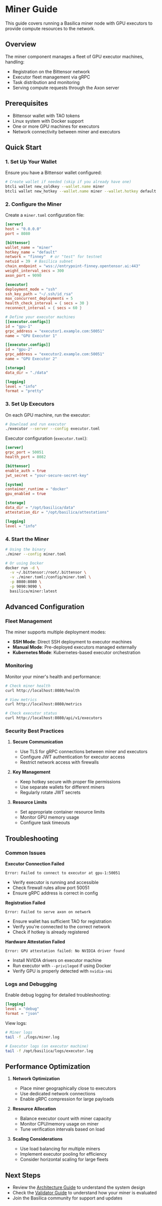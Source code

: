 # Miner Guide

This guide covers running a Basilica miner node with GPU executors to provide compute resources to the network.

## Overview

The miner component manages a fleet of GPU executor machines, handling:
- Registration on the Bittensor network
- Executor fleet management via gRPC
- Task distribution and monitoring
- Serving compute requests through the Axon server

## Prerequisites

- Bittensor wallet with TAO tokens
- Linux system with Docker support
- One or more GPU machines for executors
- Network connectivity between miner and executors

## Quick Start

### 1. Set Up Your Wallet

Ensure you have a Bittensor wallet configured:

```bash
# Create wallet if needed (skip if you already have one)
btcli wallet new_coldkey --wallet.name miner
btcli wallet new_hotkey --wallet.name miner --wallet.hotkey default
```

### 2. Configure the Miner

Create a `miner.toml` configuration file:

```toml
[server]
host = "0.0.0.0"
port = 8080

[bittensor]
wallet_name = "miner"
hotkey_name = "default"
network = "finney"  # or "test" for testnet
netuid = 39  # Basilica subnet
chain_endpoint = "wss://entrypoint-finney.opentensor.ai:443"
weight_interval_secs = 300
axon_port = 9090

[executor]
deployment_mode = "ssh"
ssh_key_path = "~/.ssh/id_rsa"
max_concurrent_deployments = 5
health_check_interval = { secs = 30 }
reconnect_interval = { secs = 60 }

# Define your executor machines
[[executor.configs]]
id = "gpu-1"
grpc_address = "executor1.example.com:50051"
name = "GPU Executor 1"

[[executor.configs]]
id = "gpu-2"
grpc_address = "executor2.example.com:50051"
name = "GPU Executor 2"

[storage]
data_dir = "./data"

[logging]
level = "info"
format = "pretty"
```

### 3. Set Up Executors

On each GPU machine, run the executor:

```bash
# Download and run executor
./executor --server --config executor.toml
```

Executor configuration (`executor.toml`):

```toml
[server]
grpc_port = 50051
health_port = 8082

[bittensor]
enable_auth = true
jwt_secret = "your-secure-secret-key"

[system]
container_runtime = "docker"
gpu_enabled = true

[storage]
data_dir = "/opt/basilica/data"
attestation_dir = "/opt/basilica/attestations"

[logging]
level = "info"
```

### 4. Start the Miner

```bash
# Using the binary
./miner --config miner.toml

# Or using Docker
docker run -d \
  -v ~/.bittensor:/root/.bittensor \
  -v ./miner.toml:/config/miner.toml \
  -p 8080:8080 \
  -p 9090:9090 \
  basilica/miner:latest
```

## Advanced Configuration

### Fleet Management

The miner supports multiple deployment modes:

- **SSH Mode**: Direct SSH deployment to executor machines
- **Manual Mode**: Pre-deployed executors managed externally
- **Kubernetes Mode**: Kubernetes-based executor orchestration


### Monitoring

Monitor your miner's health and performance:

```bash
# Check miner health
curl http://localhost:8080/health

# View metrics
curl http://localhost:8080/metrics

# Check executor status
curl http://localhost:8080/api/v1/executors
```

### Security Best Practices

1. **Secure Communication**
   - Use TLS for gRPC connections between miner and executors
   - Configure JWT authentication for executor access
   - Restrict network access with firewalls

2. **Key Management**
   - Keep hotkey secure with proper file permissions
   - Use separate wallets for different miners
   - Regularly rotate JWT secrets

3. **Resource Limits**
   - Set appropriate container resource limits
   - Monitor GPU memory usage
   - Configure task timeouts

## Troubleshooting

### Common Issues

**Executor Connection Failed**
```
Error: Failed to connect to executor at gpu-1:50051
```
- Verify executor is running and accessible
- Check firewall rules allow port 50051
- Ensure gRPC address is correct in config

**Registration Failed**
```
Error: Failed to serve axon on network
```
- Ensure wallet has sufficient TAO for registration
- Verify you're connected to the correct network
- Check if hotkey is already registered

**Hardware Attestation Failed**
```
Error: GPU attestation failed: No NVIDIA driver found
```
- Install NVIDIA drivers on executor machine
- Run executor with `--privileged` if using Docker
- Verify GPU is properly detected with `nvidia-smi`

### Logs and Debugging

Enable debug logging for detailed troubleshooting:

```toml
[logging]
level = "debug"
format = "json"
```

View logs:
```bash
# Miner logs
tail -f ./logs/miner.log

# Executor logs (on executor machine)
tail -f /opt/basilica/logs/executor.log
```

## Performance Optimization

1. **Network Optimization**
   - Place miner geographically close to executors
   - Use dedicated network connections
   - Enable gRPC compression for large payloads

2. **Resource Allocation**
   - Balance executor count with miner capacity
   - Monitor CPU/memory usage on miner
   - Tune verification intervals based on load

3. **Scaling Considerations**
   - Use load balancing for multiple miners
   - Implement executor pooling for efficiency
   - Consider horizontal scaling for large fleets

## Next Steps

- Review the [Architecture Guide](architecture.md) to understand the system design
- Check the [Validator Guide](validator.md) to understand how your miner is evaluated
- Join the Basilica community for support and updates
